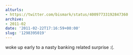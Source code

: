 ```yaml
---
alturls:
- https://twitter.com/bismark/status/40097733192847360
archive:
- 2011-02
date: '2011-02-22T17:16:59+00:00'
slug: '1298395019'
---
```


woke up early to a nasty banking related surprise :(.

